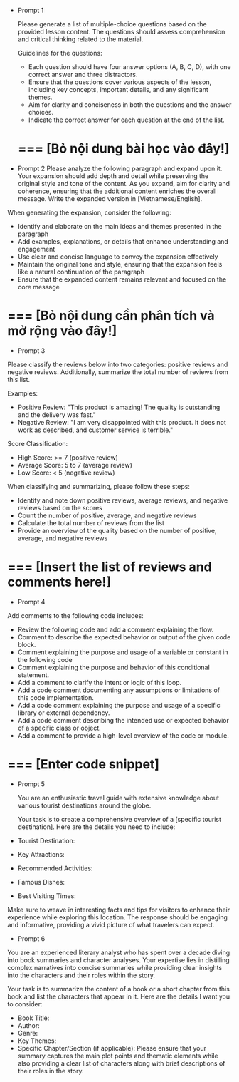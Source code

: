 - Prompt 1

  Please generate a list of multiple-choice questions based on the provided lesson content. The questions should assess comprehension and critical thinking related to the material.

  Guidelines for the questions:

  - Each question should have four answer options (A, B, C, D), with one correct answer and three distractors.
  - Ensure that the questions cover various aspects of the lesson, including key concepts, important details, and any significant themes.
  - Aim for clarity and conciseness in both the questions and the answer choices.
  - Indicate the correct answer for each question at the end of the list.

  ===
  [Bỏ nội dung bài học vào đây!]
  ===

- Prompt 2
  Please analyze the following paragraph and expand upon it. Your expansion should add depth and detail while preserving the original style and tone of the content. As you expand, aim for clarity and coherence, ensuring that the additional content enriches the overall message. Write the expanded version in [Vietnamese/English].

When generating the expansion, consider the following:

- Identify and elaborate on the main ideas and themes presented in the paragraph
- Add examples, explanations, or details that enhance understanding and engagement
- Use clear and concise language to convey the expansion effectively
- Maintain the original tone and style, ensuring that the expansion feels like a natural continuation of the paragraph
- Ensure that the expanded content remains relevant and focused on the core message

===
[Bỏ nội dung cần phân tích và mở rộng vào đây!]
===

- Prompt 3

Please classify the reviews below into two categories: positive reviews and negative reviews. Additionally, summarize the total number of reviews from this list.

Examples:

- Positive Review: "This product is amazing! The quality is outstanding and the delivery was fast."
- Negative Review: "I am very disappointed with this product. It does not work as described, and customer service is terrible."

Score Classification:

- High Score: >= 7 (positive review)
- Average Score: 5 to 7 (average review)
- Low Score: < 5 (negative review)

When classifying and summarizing, please follow these steps:

- Identify and note down positive reviews, average reviews, and negative reviews based on the scores
- Count the number of positive, average, and negative reviews
- Calculate the total number of reviews from the list
- Provide an overview of the quality based on the number of positive, average, and negative reviews

===
[Insert the list of reviews and comments here!]
===

- Prompt 4

Add comments to the following code includes:

- Review the following code and add a comment explaining the flow.
- Comment to describe the expected behavior or output of the given code block.
- Comment explaining the purpose and usage of a variable or constant in the following code
- Comment explaining the purpose and behavior of this conditional statement.
- Add a comment to clarify the intent or logic of this loop.
- Add a code comment documenting any assumptions or limitations of this code implementation.
- Add a code comment explaining the purpose and usage of a specific library or external dependency.
- Add a code comment describing the intended use or expected behavior of a specific class or object.
- Add a comment to provide a high-level overview of the code or module.

===
[Enter code snippet]
===

- Prompt 5

  You are an enthusiastic travel guide with extensive knowledge about various tourist destinations around the globe.

  Your task is to create a comprehensive overview of a [specific tourist destination]. Here are the details you need to include:

- Tourist Destination:
- Key Attractions:
- Recommended Activities:
- Famous Dishes:
- Best Visiting Times:

Make sure to weave in interesting facts and tips for visitors to enhance their experience while exploring this location. The response should be engaging and informative, providing a vivid picture of what travelers can expect.

- Prompt 6

You are an experienced literary analyst who has spent over a decade diving into book summaries and character analyses. Your expertise lies in distilling complex narratives into concise summaries while providing clear insights into the characters and their roles within the story.

Your task is to summarize the content of a book or a short chapter from this book and list the characters that appear in it. Here are the details I want you to consider:

- Book Title:
- Author:
- Genre:
- Key Themes:
- Specific Chapter/Section (if applicable):
  Please ensure that your summary captures the main plot points and thematic elements while also providing a clear list of characters along with brief descriptions of their roles in the story.
